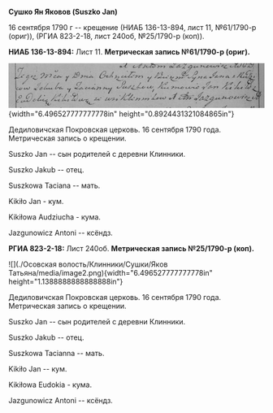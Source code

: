 **Сушко Ян Яковов (Suszko Jan)**

16 сентября 1790 г -- крещение (НИАБ 136-13-894, лист 11, №61/1790-р
(ориг)), (РГИА 823-2-18, лист 240об, №25/1790-р (коп)).

**НИАБ 136-13-894:** Лист 11. **Метрическая запись №61/1790-р (ориг).**

![](./media/56bf8641940414ce76d0b0eaa2623931f2b7dce1.png){width="6.496527777777778in"
height="0.8924431321084865in"}

Дедиловичская Покровская церковь. 16 сентября 1790 года. Метрическая
запись о крещении.

Suszko Jan -- сын родителей с деревни Клинники.

Suszko Jakub -- отец.

Suszkowa Taciana -- мать.

Kikiło Jan - кум.

Kikiłowa Audziucha - кума.

Jazgunowicz Antoni -- ксёндз.

**РГИА 823-2-18:** Лист 240об. **Метрическая запись №25/1790-р (коп).**

![](./Осовская волость/Клинники/Сушки/Яков Татьяна/media/image2.png){width="6.496527777777778in"
height="1.1388888888888888in"}

Дедиловичская Покровская церковь. 16 сентября 1790 года. Метрическая
запись о крещении.

Suszko Jan -- сын родителей с деревни Клинники.

Suszko Jakub -- отец.

Suszkowa Tacianna -- мать.

Kikiło Jan -- кум.

Kikiłowa Eudokia - кума.

Jazgunowicz Antoni -- ксёндз.
